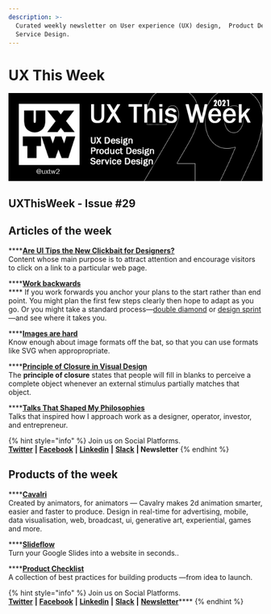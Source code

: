 ```yaml
---
description: >-
  Curated weekly newsletter on User experience (UX) design,  Product Design and
  Service Design.
---
```


# UX This Week

![](.gitbook/assets/uxtw-banner-2021-29.jpg)

## UXThisWeek - Issue \#29

## Articles of the week

\*\*\*\*[**Are UI Tips the New Clickbait for Designers?**](https://prototypr.io/post/are-ui-ux-tips-the-new-clickbait-for-designers%E2%9C%A8/?ref=uxthisweek)  
Content whose main purpose is to attract attention and encourage visitors to click on a link to a particular web page.

\*\*\*\*[**Work backwards**](https://jamiemill.com/blog/work-backwards/?ref=uxthisweek)  
**** If you work forwards you anchor your plans to the start rather than end point. You might plan the first few steps clearly then hope to adapt as you go. Or you might take a standard process—[double diamond](https://www.designcouncil.org.uk/news-opinion/double-diamond-universally-accepted-depiction-design-process) or [design sprint](https://www.thesprintbook.com/how)—and see where it takes you.

\*\*\*\*[**Images are hard**](https://css-tricks.com/images-are-hard/?ref=uxthisweek)  
Know enough about image formats off the bat, so that you can use formats like SVG when appropropriate.

\*\*\*\*[**Principle of Closure in Visual Design**](https://www.nngroup.com/articles/principle-closure/?ref=uxthisweek)  
 The **principle of closure** states that people will fill in blanks to perceive a complete object whenever an external stimulus partially matches that object.

\*\*\*\*[**Talks That Shaped My Philosophies**](https://davidhoang.substack.com/p/talks-that-shaped-my-philosophies?ref=uxthisweek)  
Talks that inspired how I approach work as a designer, operator, investor, and entrepreneur.

{% hint style="info" %}
Join us on Social Platforms.   
[**Twitter**](https://twitter.com/uxtw2) **\|** [**Facebook**](https://www.facebook.com/webusabilityandux) **\|** [**Linkedin**](https://www.linkedin.com/groups/1875717/) **\|** [**Slack**](https://join.slack.com/t/uxthisweek/shared_invite/zt-szpdweo1-d78hso8FppFcI68Xue_9Yw) **\| Newsletter**
{% endhint %}

## Products of the week

\*\*\*\*[**Cavalri**](https://cavalry.scenegroup.co/?ref=uxthisweek)  
Created by animators, for animators — Cavalry makes 2d animation smarter, easier and faster to produce. Design in real-time for advertising, mobile, data visualisation, web, broadcast, ui, generative art, experiential, games and more.

\*\*\*\*[**Slideflow**](https://www.slideflow.me/?ref=uxthisweek)  
Turn your Google Slides into a website in seconds..

\*\*\*\*[**Product Checklist**](https://www.productchecklist.co/?ref=uxthisweek)  
A collection of best practices for building products —from idea to launch.

{% hint style="info" %}
Join us on Social Platforms.  
[**Twitter**](https://twitter.com/uxtw2) **\|** [**Facebook**](https://www.facebook.com/webusabilityandux) **\|** [**Linkedin**](https://www.linkedin.com/groups/1875717/) **\|** [**Slack**](https://join.slack.com/t/uxthisweek/shared_invite/zt-szpdweo1-d78hso8FppFcI68Xue_9Yw) **\|** [**Newsletter**](https://gmail.us17.list-manage.com/subscribe?u=1b23fd286b43ac36e4acba123&id=0009036f95)\*\*\*\*
{% endhint %}



